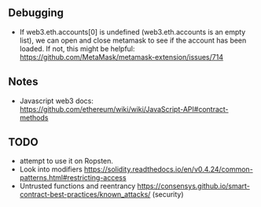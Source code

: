 ## Debugging
* If web3.eth.accounts[0] is undefined (web3.eth.accounts is an empty list), we can open and close metamask to see if the account has been loaded. If not, this might be helpful: https://github.com/MetaMask/metamask-extension/issues/714


## Notes
* Javascript web3 docs: https://github.com/ethereum/wiki/wiki/JavaScript-API#contract-methods


## TODO
* attempt to use it on Ropsten.
* Look into modifiers https://solidity.readthedocs.io/en/v0.4.24/common-patterns.html#restricting-access
* Untrusted functions and reentrancy https://consensys.github.io/smart-contract-best-practices/known_attacks/ (security)
